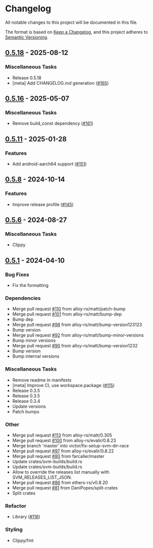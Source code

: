# Changelog

All notable changes to this project will be documented in this file.

The format is based on [Keep a Changelog](https://keepachangelog.com/en/1.1.0/),
and this project adheres to [Semantic Versioning](https://semver.org/spec/v2.0.0.html).

## [0.5.18](https://github.com/alloy-rs/svm-rs/releases/tag/v0.5.18) - 2025-08-12

### Miscellaneous Tasks

- Release 0.5.18
- [meta] Add CHANGELOG.md generation ([#165](https://github.com/alloy-rs/svm-rs/issues/165))

## [0.5.16](https://github.com/alloy-rs/svm-rs/releases/tag/v0.5.16) - 2025-05-07

### Miscellaneous Tasks

- Remove build_const dependency ([#161](https://github.com/alloy-rs/svm-rs/issues/161))

## [0.5.11](https://github.com/alloy-rs/svm-rs/releases/tag/v0.5.11) - 2025-01-28

### Features

- Add android-aarch64 support ([#151](https://github.com/alloy-rs/svm-rs/issues/151))

## [0.5.8](https://github.com/alloy-rs/svm-rs/releases/tag/v0.5.8) - 2024-10-14

### Features

- Improve release profile ([#145](https://github.com/alloy-rs/svm-rs/issues/145))

## [0.5.6](https://github.com/alloy-rs/svm-rs/releases/tag/v0.5.6) - 2024-08-27

### Miscellaneous Tasks

- Clippy

## [0.5.1](https://github.com/alloy-rs/svm-rs/releases/tag/v0.5.1) - 2024-04-10

### Bug Fixes

- Fix the formatting

### Dependencies

- Merge pull request [#110](https://github.com/alloy-rs/svm-rs/issues/110) from alloy-rs/matt/patch-bump
- Merge pull request [#101](https://github.com/alloy-rs/svm-rs/issues/101) from alloy-rs/matt/bump-dep
- Bump dep
- Merge pull request [#98](https://github.com/alloy-rs/svm-rs/issues/98) from alloy-rs/matt/bump-version123123
- Bump version
- Merge pull request [#92](https://github.com/alloy-rs/svm-rs/issues/92) from alloy-rs/matt/bump-minor-versions
- Bump minor versions
- Merge pull request [#90](https://github.com/alloy-rs/svm-rs/issues/90) from alloy-rs/matt/bump-version1232
- Bump version
- Bump internal versions

### Miscellaneous Tasks

- Remove readme in manifests
- [meta] Improve CI, use workspace.package ([#115](https://github.com/alloy-rs/svm-rs/issues/115))
- Release 0.3.5
- Release 0.3.5
- Release 0.3.4
- Update versions
- Patch bumps

### Other

- Merge pull request [#113](https://github.com/alloy-rs/svm-rs/issues/113) from alloy-rs/matt/0.305
- Merge pull request [#100](https://github.com/alloy-rs/svm-rs/issues/100) from alloy-rs/evalir/0.8.23
- Merge branch 'master' into victor/fix-setup-svm-dir-race
- Merge pull request [#97](https://github.com/alloy-rs/svm-rs/issues/97) from alloy-rs/evalir/0.8.22
- Merge pull request [#80](https://github.com/alloy-rs/svm-rs/issues/80) from farcaller/master
- Update crates/svm-builds/build.rs
- Update crates/svm-builds/build.rs
- Allow to override the releases list manually with SVM_RELEASES_LIST_JSON.
- Merge pull request [#86](https://github.com/alloy-rs/svm-rs/issues/86) from ethers-rs/v0.8.20
- Merge pull request [#81](https://github.com/alloy-rs/svm-rs/issues/81) from DaniPopes/split-crates
- Split crates

### Refactor

- Library ([#116](https://github.com/alloy-rs/svm-rs/issues/116))

### Styling

- Clippy/fmt

[`dyn-abi`]: https://crates.io/crates/alloy-dyn-abi
[dyn-abi]: https://crates.io/crates/alloy-dyn-abi
[`json-abi`]: https://crates.io/crates/alloy-json-abi
[json-abi]: https://crates.io/crates/alloy-json-abi
[`primitives`]: https://crates.io/crates/alloy-primitives
[primitives]: https://crates.io/crates/alloy-primitives
[`sol-macro`]: https://crates.io/crates/alloy-sol-macro
[sol-macro]: https://crates.io/crates/alloy-sol-macro
[`sol-type-parser`]: https://crates.io/crates/alloy-sol-type-parser
[sol-type-parser]: https://crates.io/crates/alloy-sol-type-parser
[`sol-types`]: https://crates.io/crates/alloy-sol-types
[sol-types]: https://crates.io/crates/alloy-sol-types
[`syn-solidity`]: https://crates.io/crates/syn-solidity
[syn-solidity]: https://crates.io/crates/syn-solidity

<!-- generated by git-cliff -->
